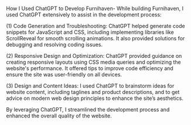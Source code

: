 How I Used ChatGPT to Develop Furnihaven-
While building Furnihaven, I used ChatGPT extensively to assist in the development process:

(1) Code Generation and Troubleshooting: ChatGPT helped generate code snippets for JavaScript and CSS, including implementing libraries like ScrollReveal for smooth scrolling animations. It also provided solutions for debugging and resolving coding issues.

(2) Responsive Design and Optimization: ChatGPT provided guidance on creating responsive layouts using CSS media queries and optimizing the website's performance. It offered tips to improve code efficiency and ensure the site was user-friendly on all devices.

(3) Design and Content Ideas: I used ChatGPT to brainstorm ideas for website content, including taglines and product descriptions, and to get advice on modern web design principles to enhance the site’s aesthetics.

By leveraging ChatGPT, I streamlined the development process and enhanced the overall quality of the website.
